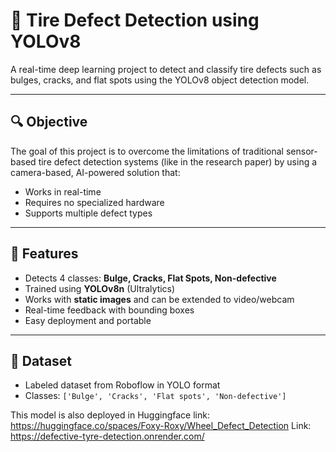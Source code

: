 # 🛞 Tire Defect Detection using YOLOv8

A real-time deep learning project to detect and classify tire defects such as bulges, cracks, and flat spots using the YOLOv8 object detection model.

---

## 🔍 Objective

The goal of this project is to overcome the limitations of traditional sensor-based tire defect detection systems (like in the research paper) by using a camera-based, AI-powered solution that:
- Works in real-time
- Requires no specialized hardware
- Supports multiple defect types

---

## 🚀 Features

- Detects 4 classes: **Bulge, Cracks, Flat Spots, Non-defective**
- Trained using **YOLOv8n** (Ultralytics)
- Works with **static images** and can be extended to video/webcam
- Real-time feedback with bounding boxes
- Easy deployment and portable

---

## 📂 Dataset

- Labeled dataset from Roboflow in YOLO format
- Classes: `['Bulge', 'Cracks', 'Flat spots', 'Non-defective']`

This model is also deployed in Huggingface
link: https://huggingface.co/spaces/Foxy-Roxy/Wheel_Defect_Detection
Link: https://defective-tyre-detection.onrender.com/
